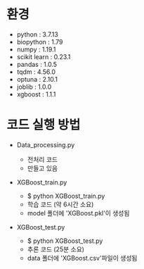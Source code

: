 # 환경
+ python : 3.7.13
+ biopython : 1.79
+ numpy : 1.19.1
+ scikit learn : 0.23.1
+ pandas : 1.0.5
+ tqdm : 4.56.0
+ optuna : 2.10.1
+ joblib : 1.0.0
+ xgboost : 1.1.1


# 코드 실행 방법
+ Data_processing.py
  + 전처리 코드
  + 만들고 있음
  
+ XGBoost_train.py
  + $ python XGBoost_train.py
  + 학습 코드 (약 6시간 소요) 
  + model 폴더에 'XGBoost.pkl'이 생성됨

+ XGBoost_test.py
  + $ python XGBoost_test.py
  + 추론 코드 (25분 소요)
  + data 폴더에 'XGBoost.csv'파일이 생성됨

